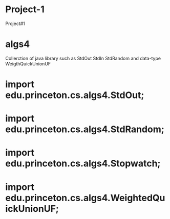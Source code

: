 # Project-1
Project#1
# algs4 
Collerction of java library such as StdOut StdIn StdRandom and data-type WeigthQuickUnionUF

# import edu.princeton.cs.algs4.StdOut;
# import edu.princeton.cs.algs4.StdRandom;
# import edu.princeton.cs.algs4.Stopwatch;
# import edu.princeton.cs.algs4.WeightedQuickUnionUF;
